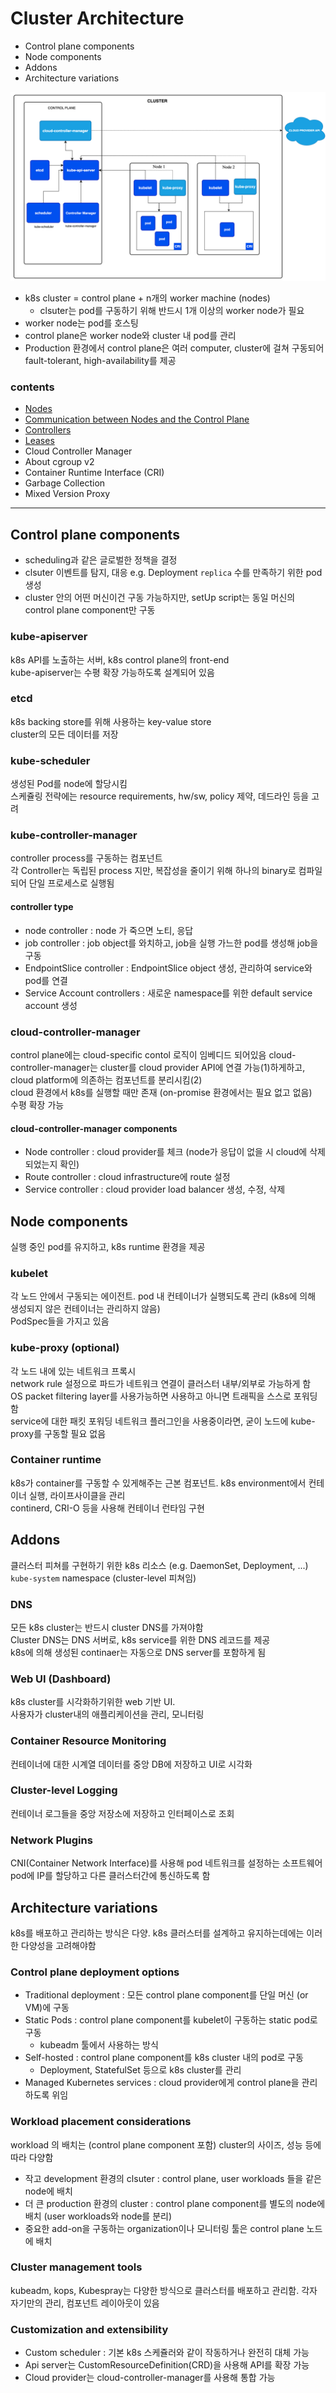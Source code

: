 # Cluster Architecture

- Control plane components
- Node components
- Addons
- Architecture variations

![img_2.png](img_2.png)

- k8s cluster = control plane + n개의 worker machine (nodes)
    - clsuter는 pod를 구동하기 위해 반드시 1개 이상의 worker node가 필요
- worker node는 pod를 호스팅
- control plane은 worker node와 cluster 내 pod를 관리
- Production 환경에서 control plane은 여러 computer, cluster에 걸쳐 구동되어 fault-tolerant, high-availability를 제공

### contents

- [Nodes](Nodes.md)
- [Communication between Nodes and the Control Plane](CommunicationBetweenNodesAndTheControlPlane.md)
- [Controllers](Controllers.md)
- [Leases](Leases.md)
- Cloud Controller Manager
- About cgroup v2
- Container Runtime Interface (CRI)
- Garbage Collection
- Mixed Version Proxy

---

## Control plane components

- scheduling과 같은 글로벌한 정책을 결정
- clsuter 이벤트를 탐지, 대응 e.g. Deployment `replica` 수를 만족하기 위한 pod 생성
- cluster 안의 어떤 머신이건 구동 가능하지만, setUp script는 동일 머신의 control plane component만 구동

### kube-apiserver

k8s API를 노출하는 서버, k8s control plane의 front-end  
kube-apiserver는 수평 확장 가능하도록 설계되어 있음

### etcd

k8s backing store를 위해 사용하는 key-value store  
cluster의 모든 데이터를 저장

### kube-scheduler

생성된 Pod를 node에 할당시킴   
스케쥴링 전략에는 resource requirements, hw/sw, policy 제약, 데드라인 등을 고려

### kube-controller-manager

controller process를 구동하는 컴포넌트  
각 Controller는 독립된 process 지만, 복잡성을 줄이기 위해 하나의 binary로 컴파일되어 단일 프로세스로 실행됨

#### controller type

- node controller : node 가 죽으면 노티, 응답
- job controller : job object를 와치하고, job을 실행 가느한 pod를 생성해 job을 구동
- EndpointSlice controller : EndpointSlice object 생성, 관리하여 service와 pod를 연결
- Service Account controllers : 새로운 namespace를 위한 default service account 생성

### cloud-controller-manager

control plane에는 cloud-specific contol 로직이 임베디드 되어있음
cloud-controller-manager는 cluster를 cloud provider API에 연결 가능(1)하게하고, cloud platform에 의존하는 컴포넌트를 분리시킴(2)  
cloud 환경에서 k8s를 실행할 때만 존재 (on-promise 환경에서는 필요 없고 없음)  
수평 확장 가능

#### cloud-controller-manager components

- Node controller : cloud provider를 체크 (node가 응답이 없을 시 cloud에 삭제되었는지 확인)
- Route controller : cloud infrastructure에 route 설정
- Service controller : cloud provider load balancer 생성, 수정, 삭제

## Node components

실행 중인 pod를 유지하고, k8s runtime 환경을 제공

### kubelet

각 노드 안에서 구동되는 에이전트. pod 내 컨테이너가 실행되도록 관리 (k8s에 의해 생성되지 않은 컨테이너는 관리하지 않음)  
PodSpec들을 가지고 있음

### kube-proxy (optional)

각 노드 내에 있는 네트워크 프록시  
network rule 설정으로 파드가 네트워크 연결이 클러스터 내부/외부로 가능하게 함  
OS packet filtering layer를 사용가능하면 사용하고 아니면 트래픽을 스스로 포워딩함  
service에 대한 패킷 포워딩 네트워크 플러그인을 사용중이라면, 굳이 노드에 kube-proxy를 구동할 필요 없음

### Container runtime

k8s가 container를 구동할 수 있게해주는 근본 컴포넌트. k8s environment에서 컨테이너 실행, 라이프사이클을 관리  
continerd, CRI-O 등을 사용해 컨테이너 런타임 구현

## Addons

클러스터 피쳐를 구현하기 위한 k8s 리소스 (e.g. DaemonSet, Deployment, ...)  
`kube-system` namespace (cluster-level 피쳐임)

### DNS

모든 k8s cluster는 반드시 cluster DNS를 가져야함  
Cluster DNS는 DNS 서버로, k8s service를 위한 DNS 레코드를 제공  
k8s에 의해 생성된 continaer는 자동으로 DNS server를 포함하게 됨

### Web UI (Dashboard)

k8s cluster를 시각화하기위한 web 기반 UI.  
사용자가 cluster내의 애플리케이션을 관리, 모니터링

### Container Resource Monitoring

컨테이너에 대한 시계열 데이터를 중앙 DB에 저장하고 UI로 시각화

### Cluster-level Logging

컨테이너 로그들을 중앙 저장소에 저장하고 인터페이스로 조회

### Network Plugins

CNI(Container Network Interface)를 사용해 pod 네트워크를 설정하는 소프트웨어  
pod에 IP를 할당하고 다른 클러스터간에 통신하도록 함

## Architecture variations

k8s를 배포하고 관리하는 방식은 다양. k8s 클러스터를 설계하고 유지하는데에는 이러한 다양성을 고려해야함

### Control plane deployment options

- Traditional deployment : 모든 control plane component를 단일 머신 (or VM)에 구동
- Static Pods : control plane component를 kubelet이 구동하는 static pod로 구동
    - kubeadm 툴에서 사용하는 방식
- Self-hosted : control plane component를 k8s cluster 내의 pod로 구동
    - Deployment, StatefulSet 등으로 k8s cluster를 관리
- Managed Kubernetes services : cloud provider에게 control plane을 관리하도록 위임

### Workload placement considerations

workload 의 배치는 (control plane component 포함) cluster의 사이즈, 성능 등에 따라 다양함

- 작고 development 환경의 clsuter : control plane, user workloads 들을 같은 node에 배치
- 더 큰 production 환경의 cluster : control plane component를 별도의 node에 배치 (user workloads와 node를 분리)
- 중요한 add-on을 구동하는 organization이나 모니터링 툴은 control plane 노드에 배치

### Cluster management tools

kubeadm, kops, Kubespray는 다양한 방식으로 클러스터를 배포하고 관리함. 각자 자기만의 관리, 컴포넌트 레이아웃이 있음

### Customization and extensibility

- Custom scheduler : 기본 k8s 스케쥴러와 같이 작동하거나 완전히 대체 가능
- Api server는 CustomResourceDefinition(CRD)을 사용해 API를 확장 가능
- Cloud provider는 cloud-controller-manager를 사용해 통합 가능

